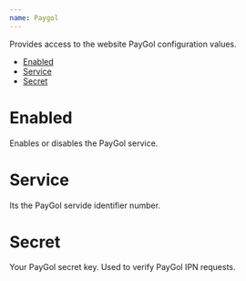 ```yaml
---
name: Paygol
---
```


Provides access to the website PayGol configuration values.

- [Enabled](#enabled)
- [Service](#service)
- [Secret](#secret)

# Enabled

Enables or disables the PayGol service.

# Service

Its the PayGol servide identifier number.

# Secret

Your PayGol secret key. Used to verify PayGol IPN requests.